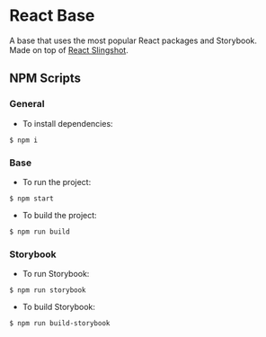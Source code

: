 # React Base
A base that uses the most popular React packages and Storybook.  
Made on top of [React Slingshot](https://github.com/coryhouse/react-slingshot).

## NPM Scripts
### General
- To install dependencies:
```console
$ npm i
```

### Base
- To run the project:
```console
$ npm start
```

- To build the project:

```console
$ npm run build
```

### Storybook
- To run Storybook:

```console
$ npm run storybook
```

- To build Storybook:

```console
$ npm run build-storybook
```

